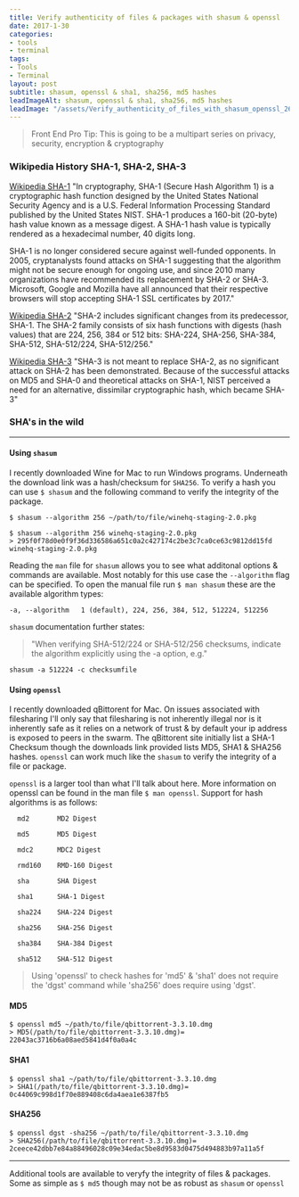 ```yaml
---
title: Verify authenticity of files & packages with shasum & openssl
date: 2017-1-30
categories:
- tools
- terminal
tags:
- Tools
- Terminal
layout: post
subtitle: shasum, openssl & sha1, sha256, md5 hashes
leadImageAlt: shasum, openssl & sha1, sha256, md5 hashes
leadImage: "/assets/Verify_authenticity_of_files_with_shasum_openssl_26_9.jpg"
---
```

> Front End Pro Tip: This is going to be a multipart series on privacy, security, encryption & cryptography  


### Wikipedia History SHA-1, SHA-2, SHA-3


[Wikipedia SHA-1](https://en.wikipedia.org/wiki/SHA-1) "In cryptography, SHA-1 (Secure Hash Algorithm 1) is a cryptographic hash function designed by the United States National Security Agency and is a U.S. Federal Information Processing Standard published by the United States NIST. SHA-1 produces a 160-bit (20-byte) hash value known as a message digest. A SHA-1 hash value is typically rendered as a hexadecimal number, 40 digits long.


SHA-1 is no longer considered secure against well-funded opponents. In 2005, cryptanalysts found attacks on SHA-1 suggesting that the algorithm might not be secure enough for ongoing use, and since 2010 many organizations have recommended its replacement by SHA-2 or SHA-3. Microsoft, Google and Mozilla have all announced that their respective browsers will stop accepting SHA-1 SSL certificates by 2017."


[Wikipedia SHA-2](https://en.wikipedia.org/wiki/SHA-2) "SHA-2 includes significant changes from its predecessor, SHA-1. The SHA-2 family consists of six hash functions with digests (hash values) that are 224, 256, 384 or 512 bits: SHA-224, SHA-256, SHA-384, SHA-512, SHA-512/224, SHA-512/256."


[Wikipedia SHA-3](https://en.wikipedia.org/wiki/SHA-3) "SHA-3 is not meant to replace SHA-2, as no significant attack on SHA-2 has been demonstrated. Because of the successful attacks on MD5 and SHA-0 and theoretical attacks on SHA-1, NIST perceived a need for an alternative, dissimilar cryptographic hash, which became SHA-3"


### SHA's in the wild


---


#### Using `shasum`


I recently downloaded Wine for Mac to run Windows programs. Underneath the download link was a hash/checksum for `SHA256`. To verify a hash you can use `$ shasum` and the following command to verify the integrity of the package.


`$ shasum --algorithm 256 ~/path/to/file/winehq-staging-2.0.pkg`


```
$ shasum --algorithm 256 winehq-staging-2.0.pkg
> 295f0f78d0e0f9f36d336586a651c0a2c427174c2be3c7ca0ce63c9812dd15fd  winehq-staging-2.0.pkg
```


Reading the `man` file for `shasum` allows you to see what additonal options & commands are available. Most notably for this use case the `--algorithm` flag can be specified. To open the manual file run `$ man shasum` these are the available algorithm types:


```
-a, --algorithm   1 (default), 224, 256, 384, 512, 512224, 512256
```


`shasum` documentation further states: 


> "When verifying SHA-512/224 or SHA-512/256 checksums, indicate the  algorithm explicitly using the -a option, e.g."


```
shasum -a 512224 -c checksumfile
```


#### Using `openssl`


I recently downloaded qBittorent for Mac. On issues associated with filesharing I'll only say that filesharing is not inherently illegal nor is it inherently safe as it relies on a network of trust & by default your ip address is exposed to peers in the swarm. The qBittorent site initially list a SHA-1 Checksum though the downloads link provided lists MD5, SHA1 & SHA256 hashes. `openssl` can work much like the `shasum` to verify the integrity of a file or package.

`openssl` is a larger tool than what I'll talk about here. More information on openssl can be found in the man file `$ man openssl`. Support for hash algorithms is as follows:


```
  md2       MD2 Digest

  md5       MD5 Digest

  mdc2      MDC2 Digest

  rmd160    RMD-160 Digest

  sha       SHA Digest

  sha1      SHA-1 Digest

  sha224    SHA-224 Digest

  sha256    SHA-256 Digest

  sha384    SHA-384 Digest

  sha512    SHA-512 Digest
```


> Using 'openssl' to check hashes for 'md5' & 'sha1' does not require the 'dgst' command while 'sha256' does require using 'dgst'.


#### MD5


```
$ openssl md5 ~/path/to/file/qbittorrent-3.3.10.dmg
> MD5(/path/to/file/qbittorrent-3.3.10.dmg)= 22043ac3716b6a08aed5841d4f0a0a4c 
```


#### SHA1


```
$ openssl sha1 ~/path/to/file/qbittorrent-3.3.10.dmg
> SHA1(/path/to/file/qbittorrent-3.3.10.dmg)= 0c44069c998d1f70e889408c6da4aea1e6387fb5
```


#### SHA256


```
$ openssl dgst -sha256 ~/path/to/file/qbittorrent-3.3.10.dmg
> SHA256(/path/to/file/qbittorrent-3.3.10.dmg)= 2ceece42dbb7e84a88496028c09e34edac5be8d9583d0475d494883b97a11a5f
```

---


Additional tools are available to veryfy the integrity of files & packages. Some as simple as `$ md5` though may not be as robust as `shasum` or `openssl`



